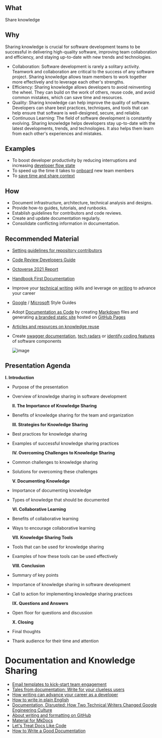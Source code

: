 ## What

Share knowledge
## Why

Sharing knowledge is crucial for software development teams to be successful in delivering high-quality software, improving team collaboration and efficiency, and staying up-to-date with new trends and technologies.
- Collaboration: Software development is rarely a solitary activity. Teamwork and collaboration are critical to the success of any software project. Sharing knowledge allows team members to work together more effectively and to leverage each other's strengths.
- Efficiency: Sharing knowledge allows developers to avoid reinventing the wheel. They can build on the work of others, reuse code, and avoid common mistakes, which can save time and resources.
- Quality: Sharing knowledge can help improve the quality of software. Developers can share best practices, techniques, and tools that can help ensure that software is well-designed, secure, and reliable.
- Continuous Learning: The field of software development is constantly evolving. Sharing knowledge helps developers stay up-to-date with the latest developments, trends, and technologies. It also helps them learn from each other's experiences and mistakes.
## Examples
- To boost developer productivity by reducing interruptions and increasing [developer flow state](https://stackoverflow.blog/2018/09/10/developer-flow-state-and-its-impact-on-productivity/)
- To speed up the time it takes to [onboard](https://blog.hackerrank.com/creating-seamless-virtual-onboarding-experience-developers/) new team members
- To [save time and share context](https://github.com/readme/guides/code-as-documentation)
## How
- Document infrastructure, architecture, technical analysis and designs.
- Provide how-to guides, tutorials, and runbooks.
- Establish guidelines for contributors and code reviews.
- Create and update documentation regularly.
- Consolidate conflicting information in documentation.
## Recommended Material
- [Setting guidelines for repository contributors](https://docs.github.com/en/communities/setting-up-your-project-for-healthy-contributions/setting-guidelines-for-repository-contributors)
- [Code Review Developers Guide](https://google.github.io/eng-practices/review/)
- [Octoverse 2021 Report](https://octoverse.github.com/2021/creating-documentation/)
- [Handbook First Documentation](https://about.gitlab.com/company/culture/all-remote/handbook-first-documentation)
- Improve your [technical writing](https://developers.google.com/tech-writing) skills and leverage on [writing](https://stackoverflow.blog/2021/08/09/how-writing-can-advance-your-career-as-a-developer/) to advance your career
- [Google](https://developers.google.com/style/) / [Microsoft](https://learn.microsoft.com/en-us/style-guide/welcome/) Style Guides
- Adopt [Documentation as Code](https://www.docslikecode.com/) by creating [Markdown](https://guides.github.com/features/mastering-markdown) files and generating [a branded static site](https://squidfunk.github.io/mkdocs-material) hosted on [GitHub Pages](https://pages.github.com/)
- [Articles and resources on knowledge reuse](https://stackoverflowsolutions.com/topic/knowledge-reuse/)
- Create [swagger documentation](https://swagger.io/), [tech radars](https://radar.thoughtworks.com/) or [identify coding features](https://github.com/Microsoft/ApplicationInspector) of software components
  
  ![image](https://user-images.githubusercontent.com/5598150/232447300-d777d15c-884d-460f-b881-bbb198fd92f2.png)
## Presentation Agenda

**I. Introduction**
- Purpose of the presentation
- Overview of knowledge sharing in software development
  
  **II. The Importance of Knowledge Sharing**
- Benefits of knowledge sharing for the team and organization
  
  **III. Strategies for Knowledge Sharing**
- Best practices for knowledge sharing
- Examples of successful knowledge sharing practices
  
  **IV. Overcoming Challenges to Knowledge Sharing**
- Common challenges to knowledge sharing
- Solutions for overcoming these challenges
  
  **V. Documenting Knowledge**
- Importance of documenting knowledge
- Types of knowledge that should be documented
  
  **VI. Collaborative Learning**
- Benefits of collaborative learning
- Ways to encourage collaborative learning
  
  **VII. Knowledge Sharing Tools**
- Tools that can be used for knowledge sharing
- Examples of how these tools can be used effectively
  
  **VIII. Conclusion**
- Summary of key points
- Importance of knowledge sharing in software development
- Call to action for implementing knowledge sharing practices
  
  **IX. Questions and Answers**
- Open floor for questions and discussion
  
  **X. Closing**
- Final thoughts
- Thank audience for their time and attention
# Documentation and Knowledge Sharing
- [Email templates to kick-start team engagement](https://stackoverflow.help/en/articles/4515533-email-templates-to-kick-start-team-engagement)
- [Tales from documentation: Write for your clueless users](https://stackoverflow.blog/2020/07/13/tales-from-documentation-write-for-your-dumbest-user/)
- [How writing can advance your career as a developer](https://stackoverflow.blog/2021/08/09/how-writing-can-advance-your-career-as-a-developer/)
- [How to write in plain English](https://plainenglish.co.uk/how-to-write-in-plain-english.html)
- [Documentation, Disrupted: How Two Technical Writers Changed Google Engineering Culture](https://www.youtube.com/watch?v=EnB8GtPuauw)
- [About writing and formatting on GitHub](https://docs.github.com/en/github/writing-on-github/getting-started-with-writing-and-formatting-on-github/about-writing-and-formatting-on-github)
- [Material for MkDocs](https://squidfunk.github.io/mkdocs-material)
- [Let's Treat Docs Like Code](https://www.docslikecode.com/)
- [How to Write a Good Documentation](https://guides.lib.berkeley.edu/how-to-write-good-documentation)